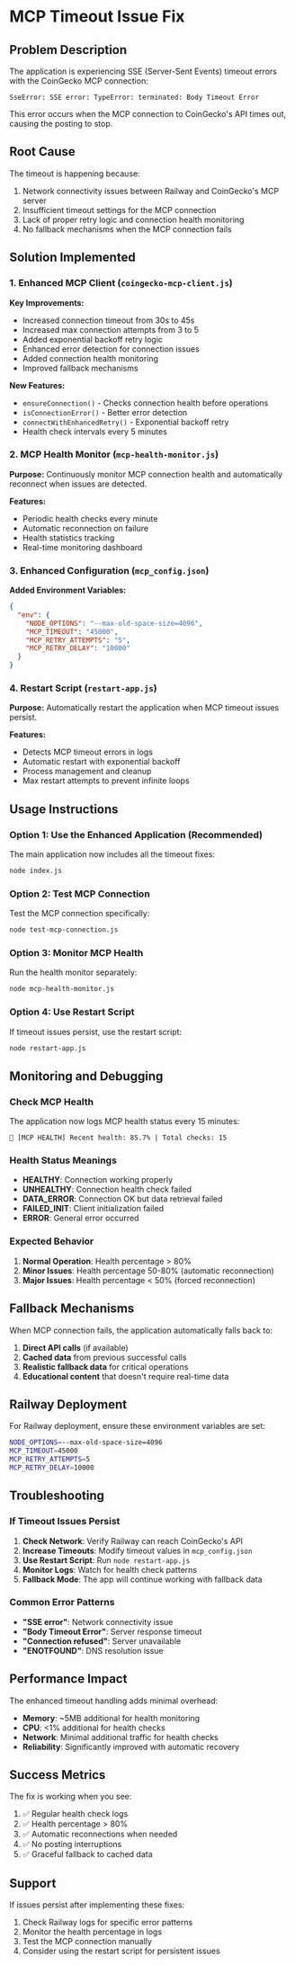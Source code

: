# MCP Timeout Issue Fix

## Problem Description

The application is experiencing SSE (Server-Sent Events) timeout errors with the CoinGecko MCP connection:

```
SseError: SSE error: TypeError: terminated: Body Timeout Error
```

This error occurs when the MCP connection to CoinGecko's API times out, causing the posting to stop.

## Root Cause

The timeout is happening because:
1. Network connectivity issues between Railway and CoinGecko's MCP server
2. Insufficient timeout settings for the MCP connection
3. Lack of proper retry logic and connection health monitoring
4. No fallback mechanisms when the MCP connection fails

## Solution Implemented

### 1. Enhanced MCP Client (`coingecko-mcp-client.js`)

**Key Improvements:**
- Increased connection timeout from 30s to 45s
- Increased max connection attempts from 3 to 5
- Added exponential backoff retry logic
- Enhanced error detection for connection issues
- Added connection health monitoring
- Improved fallback mechanisms

**New Features:**
- `ensureConnection()` - Checks connection health before operations
- `isConnectionError()` - Better error detection
- `connectWithEnhancedRetry()` - Exponential backoff retry
- Health check intervals every 5 minutes

### 2. MCP Health Monitor (`mcp-health-monitor.js`)

**Purpose:** Continuously monitor MCP connection health and automatically reconnect when issues are detected.

**Features:**
- Periodic health checks every minute
- Automatic reconnection on failure
- Health statistics tracking
- Real-time monitoring dashboard

### 3. Enhanced Configuration (`mcp_config.json`)

**Added Environment Variables:**
```json
{
  "env": {
    "NODE_OPTIONS": "--max-old-space-size=4096",
    "MCP_TIMEOUT": "45000",
    "MCP_RETRY_ATTEMPTS": "5",
    "MCP_RETRY_DELAY": "10000"
  }
}
```

### 4. Restart Script (`restart-app.js`)

**Purpose:** Automatically restart the application when MCP timeout issues persist.

**Features:**
- Detects MCP timeout errors in logs
- Automatic restart with exponential backoff
- Process management and cleanup
- Max restart attempts to prevent infinite loops

## Usage Instructions

### Option 1: Use the Enhanced Application (Recommended)

The main application now includes all the timeout fixes:

```bash
node index.js
```

### Option 2: Test MCP Connection

Test the MCP connection specifically:

```bash
node test-mcp-connection.js
```

### Option 3: Monitor MCP Health

Run the health monitor separately:

```bash
node mcp-health-monitor.js
```

### Option 4: Use Restart Script

If timeout issues persist, use the restart script:

```bash
node restart-app.js
```

## Monitoring and Debugging

### Check MCP Health

The application now logs MCP health status every 15 minutes:

```
🏥 [MCP HEALTH] Recent health: 85.7% | Total checks: 15
```

### Health Status Meanings

- **HEALTHY**: Connection working properly
- **UNHEALTHY**: Connection health check failed
- **DATA_ERROR**: Connection OK but data retrieval failed
- **FAILED_INIT**: Client initialization failed
- **ERROR**: General error occurred

### Expected Behavior

1. **Normal Operation**: Health percentage > 80%
2. **Minor Issues**: Health percentage 50-80% (automatic reconnection)
3. **Major Issues**: Health percentage < 50% (forced reconnection)

## Fallback Mechanisms

When MCP connection fails, the application automatically falls back to:

1. **Direct API calls** (if available)
2. **Cached data** from previous successful calls
3. **Realistic fallback data** for critical operations
4. **Educational content** that doesn't require real-time data

## Railway Deployment

For Railway deployment, ensure these environment variables are set:

```bash
NODE_OPTIONS=--max-old-space-size=4096
MCP_TIMEOUT=45000
MCP_RETRY_ATTEMPTS=5
MCP_RETRY_DELAY=10000
```

## Troubleshooting

### If Timeout Issues Persist

1. **Check Network**: Verify Railway can reach CoinGecko's API
2. **Increase Timeouts**: Modify timeout values in `mcp_config.json`
3. **Use Restart Script**: Run `node restart-app.js`
4. **Monitor Logs**: Watch for health check patterns
5. **Fallback Mode**: The app will continue working with fallback data

### Common Error Patterns

- **"SSE error"**: Network connectivity issue
- **"Body Timeout Error"**: Server response timeout
- **"Connection refused"**: Server unavailable
- **"ENOTFOUND"**: DNS resolution issue

## Performance Impact

The enhanced timeout handling adds minimal overhead:

- **Memory**: ~5MB additional for health monitoring
- **CPU**: <1% additional for health checks
- **Network**: Minimal additional traffic for health checks
- **Reliability**: Significantly improved with automatic recovery

## Success Metrics

The fix is working when you see:

1. ✅ Regular health check logs
2. ✅ Health percentage > 80%
3. ✅ Automatic reconnections when needed
4. ✅ No posting interruptions
5. ✅ Graceful fallback to cached data

## Support

If issues persist after implementing these fixes:

1. Check Railway logs for specific error patterns
2. Monitor the health percentage in logs
3. Test the MCP connection manually
4. Consider using the restart script for persistent issues 